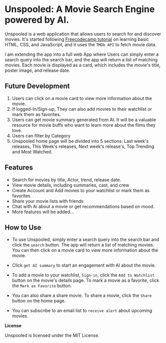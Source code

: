 # Unspooled: A Movie Search Engine powered by AI.

Unspooled is a web application that allows users to search for and discover movies. It's started following [Freecodecamp tutorial](https://replit.com/@TomiTokko/MoviesApp) on learning basic HTML, CSS, and JavaScript, and it uses the `TMDb API` to fetch movie data.

I am extending the app into a full web App where Users can simply enter a search query into the search bar, and the app will return a list of matching movies. Each movie is displayed as a card, which includes the movie's title, poster image, and release date.

## Future Development

  1. Users can click on a movie card to view more information about the movie. 
  2. If logged-In/Sign-up, They can also add movies to their watchlist or mark them as favorites.
  3. Users can get movie summary generated from AI. It will be a valuable resource for movie buffs who want to learn more about the films they love.
  4. Users can filter by Category
  5. Unspooled home page will be divided into 5 sections: Last week's releases, This Week's releases, Next week's release's, Top Trending and Most Watched.  
  

## Features

  - Search for movies by title, Actor, trend, release date.
  - View movie details, including summaries, cast, and crew
  - Create Account and Add movies to your watchlist or mark them as favorites
  - Share your movie lists with friends
  - Chat with Ai about a movie or get recommendations based on mood.
  - More features will be added...

## How to Use

- To use Unspooled, simply enter a search query into the search bar and click the `search` button. The app will return a list of matching movies. You can then click on a movie card to view more information about the movie.

- Click `get AI summary` to start an engagement with AI about the movie.

- To add a movie to your watchlist, `Sign-in`, click the `Add to Watchlist` button on the movie's details page. To mark a movie as a favorite, click the `Mark as Favorite` button.

- You can also share a share movie. To share a movie, click the `Share` button on the home page.
  
- You can subscribe to an email list to `receive alert` about upcoming movies.

**License**

Unspooled is licensed under the MIT License.
